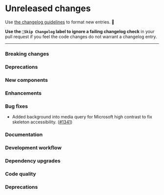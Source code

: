 # Unreleased changes

Use [the changelog guidelines](https://git.io/polaris-changelog-guidelines) to format new entries. 💜

**Use the `🤖Skip Changelog` label to ignore a failing changelog check** in your pull request if you feel the code changes do not warrant a changelog entry.

---

### Breaking changes

### Deprecations

### New components

### Enhancements

### Bug fixes

- Added background into media query for Microsoft high contrast to fix skeleton accessibility. ([#1341](https://github.com/Shopify/polaris-react/pull/1341))

### Documentation

### Development workflow

### Dependency upgrades

### Code quality

### Deprecations
